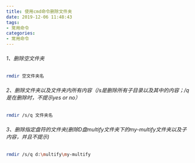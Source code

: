 ```yaml
---
title: 使用cmd命令删除文件夹
date: 2019-12-06 11:48:43
tags:
- 常用命令
categories: 
- 常用命令
---
```

###### 1、删除空文件夹
```bash
rmdir 空文件夹名
```
###### 2、删除文件夹以及文件夹内所有内容（/s是删除所有子目录以及其中的内容；/q是在删除时，不提示yes or no）
```bash
rmdir /s/q 文件夹名
```
###### 3、删除指定盘符的文件夹(删除D盘multify文件夹下的my-multify文件夹以及子内容，并且不提示)
```bash
rmdir /s/q d:\multify\my-multify
```